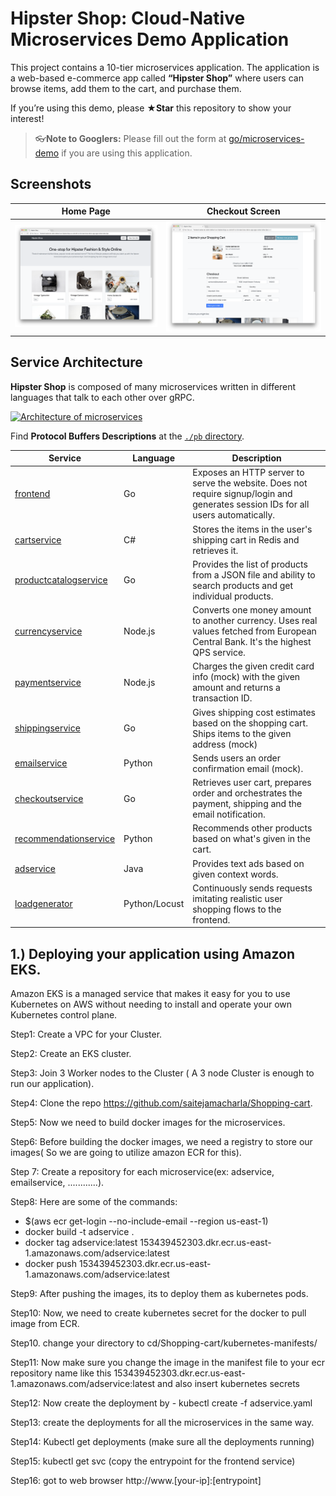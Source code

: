 # Hipster Shop: Cloud-Native Microservices Demo Application

This project contains a 10-tier microservices application. The application is a
web-based e-commerce app called **“Hipster Shop”** where users can browse items,
add them to the cart, and purchase them.

If you’re using this demo, please **★Star** this repository to show your interest!

> 👓**Note to Googlers:** Please fill out the form at
> [go/microservices-demo](http://go/microservices-demo) if you are using this
> application.

## Screenshots

| Home Page                                                                                                         | Checkout Screen                                                                                                    |
| ----------------------------------------------------------------------------------------------------------------- | ------------------------------------------------------------------------------------------------------------------ |
| [![Screenshot of store homepage](./docs/img/hipster-shop-frontend-1.png)](./docs/img/hipster-shop-frontend-1.png) | [![Screenshot of checkout screen](./docs/img/hipster-shop-frontend-2.png)](./docs/img/hipster-shop-frontend-2.png) |

## Service Architecture

**Hipster Shop** is composed of many microservices written in different
languages that talk to each other over gRPC.

[![Architecture of
microservices](./docs/img/architecture-diagram.png)](./docs/img/architecture-diagram.png)

Find **Protocol Buffers Descriptions** at the [`./pb` directory](./pb).

| Service                                              | Language      | Description                                                                                                                       |
| ---------------------------------------------------- | ------------- | --------------------------------------------------------------------------------------------------------------------------------- |
| [frontend](./src/frontend)                           | Go            | Exposes an HTTP server to serve the website. Does not require signup/login and generates session IDs for all users automatically. |
| [cartservice](./src/cartservice)                     | C#            | Stores the items in the user's shipping cart in Redis and retrieves it.                                                           |
| [productcatalogservice](./src/productcatalogservice) | Go            | Provides the list of products from a JSON file and ability to search products and get individual products.                        |
| [currencyservice](./src/currencyservice)             | Node.js       | Converts one money amount to another currency. Uses real values fetched from European Central Bank. It's the highest QPS service. |
| [paymentservice](./src/paymentservice)               | Node.js       | Charges the given credit card info (mock) with the given amount and returns a transaction ID.                                     |
| [shippingservice](./src/shippingservice)             | Go            | Gives shipping cost estimates based on the shopping cart. Ships items to the given address (mock)                                 |
| [emailservice](./src/emailservice)                   | Python        | Sends users an order confirmation email (mock).                                                                                   |
| [checkoutservice](./src/checkoutservice)             | Go            | Retrieves user cart, prepares order and orchestrates the payment, shipping and the email notification.                            |
| [recommendationservice](./src/recommendationservice) | Python        | Recommends other products based on what's given in the cart.                                                                      |
| [adservice](./src/adservice)                         | Java          | Provides text ads based on given context words.                                                                                   |
| [loadgenerator](./src/loadgenerator)                 | Python/Locust | Continuously sends requests imitating realistic user shopping flows to the frontend.                                              |





## 1.) Deploying your application using Amazon EKS.

Amazon EKS is a managed service that makes it easy for you to use Kubernetes on AWS without needing to install and operate your own Kubernetes control plane.

Step1: Create a VPC for your Cluster.

Step2: Create an EKS cluster.

Step3: Join 3 Worker nodes to the Cluster ( A 3 node Cluster is enough to run our application).

Step4: Clone the repo https://github.com/saitejamacharla/Shopping-cart.

Step5: Now we need to build docker images for the microservices.

Step6: Before building the docker images, we need a registry to store our images( So we are going to utilize amazon ECR for this).

Step 7: Create a repository for each microservice(ex: adservice, emailservice, ............).


Step8: Here are some of the commands:
- $(aws ecr get-login --no-include-email --region us-east-1)
- docker build -t adservice .
- docker tag adservice:latest 153439452303.dkr.ecr.us-east-1.amazonaws.com/adservice:latest
- docker push 153439452303.dkr.ecr.us-east-1.amazonaws.com/adservice:latest


Step9: After pushing the images, its to deploy them as kubernetes pods.

Step10: Now, we need to create kubernetes secret for the docker to pull image from ECR.



Step10. change your directory to cd/Shopping-cart/kubernetes-manifests/ 

Step11: Now make sure you change the image in the manifest file to your ecr repository name like this 153439452303.dkr.ecr.us-east-1.amazonaws.com/adservice:latest and also insert kubernetes secrets



Step12: Now create the deployment by - kubectl create -f adservice.yaml

Step13: create the deployments for all the microservices in the same way.

Step14: Kubectl get deployments (make sure all the deployments running)

Step15: kubectl get svc (copy the entrypoint for the frontend service)

Step16: got to web browser http://www.[your-ip]:[entrypoint]




